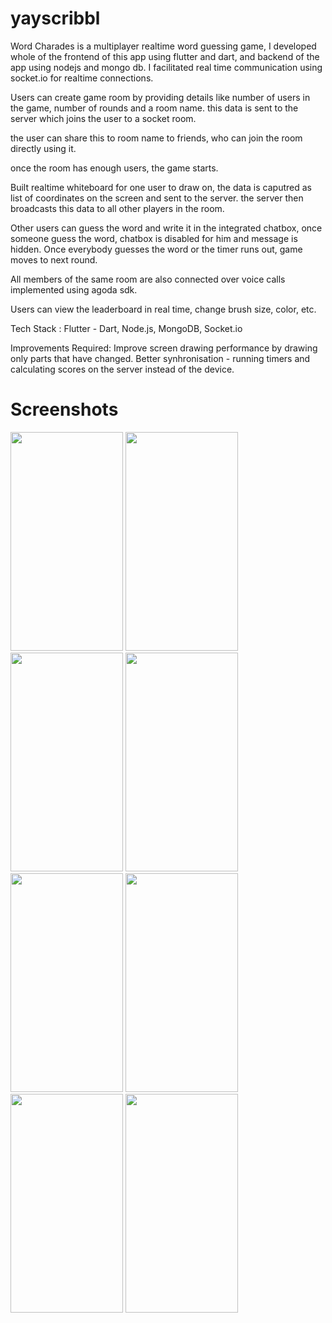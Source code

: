 # yayscribbl

Word Charades is a multiplayer realtime word guessing game, I developed whole of the frontend of this app using flutter and dart, and backend of the app using nodejs and mongo db. I facilitated real time communication using socket.io for realtime connections.

Users can create game room by providing details like number of users in the game, number of rounds and a room name. this data is sent to the server which joins the user to a socket room.

the user can share this to room name to friends, who can join the room directly using it.

once the room has enough users, the game starts.

Built realtime whiteboard for one user to draw on, the data is caputred as list of coordinates on the screen and sent to the server. the server then broadcasts this data to all other players in the room.

Other users can guess the word and write it in the integrated chatbox, once someone guess the word, chatbox is disabled for him and message is hidden. Once everybody guesses the word or the timer runs out, game moves to next round.

All members of the same room are also connected over voice calls implemented using agoda sdk.

Users can view the leaderboard in real time, change brush size, color, etc.

Tech Stack :
Flutter - Dart, Node.js, MongoDB, Socket.io

Improvements Required:
Improve screen drawing performance by drawing only parts that have changed.
Better synhronisation - running timers and calculating scores on the server instead of the device.

# Screenshots

<img width="180" height="350" src="https://github.com/user-attachments/assets/44f16f7d-cbc7-4574-b014-cb3f00a4d7c3"/>
<img width="180" height="350" src="https://github.com/user-attachments/assets/ee04067c-9922-46bc-876e-a7ad5b6c6eb1"/>
<img width="180" height="350" src="https://github.com/user-attachments/assets/50f4acb0-e946-49fd-891a-e8f655a11548"/>
<img width="180" height="350" src="https://github.com/user-attachments/assets/d25a00ee-983c-48d8-b8eb-6506e186cbfa"/>
<img width="180" height="350" src="https://github.com/user-attachments/assets/14c103be-859c-4d80-b6c2-5032f118bc08"/>
<img width="180" height="350" src="https://github.com/user-attachments/assets/35ff42d1-2ba9-4f25-a960-60ab073ffe16"/>
<img width="180" height="350" src="https://github.com/user-attachments/assets/dfbde326-4259-44a5-a6da-7b85ca9b7102"/>
<img width="180" height="350" src="https://github.com/user-attachments/assets/a37b3569-6606-48ce-a4d2-433a23fd0818"/>
